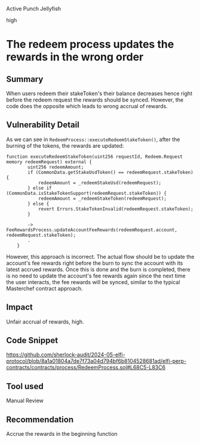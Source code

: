 Active Punch Jellyfish

high

# The redeem process updates the rewards in the wrong order

## Summary
When users redeem their stakeToken's their balance decreases hence right before the redeem request the rewards should be synced. However, the code does the opposite which leads to wrong accrual of rewards.
## Vulnerability Detail
As we can see in `RedeemProcess::executeRedeemStakeToken()`, after the burning of the tokens, the rewards are updated:
```solidity
function executeRedeemStakeToken(uint256 requestId, Redeem.Request memory redeemRequest) external {
        uint256 redeemAmount;
        if (CommonData.getStakeUsdToken() == redeemRequest.stakeToken) {
            redeemAmount = _redeemStakeUsd(redeemRequest);
        } else if (CommonData.isStakeTokenSupport(redeemRequest.stakeToken)) {
            redeemAmount = _redeemStakeToken(redeemRequest);
        } else {
            revert Errors.StakeTokenInvalid(redeemRequest.stakeToken);
        }

        -> FeeRewardsProcess.updateAccountFeeRewards(redeemRequest.account, redeemRequest.stakeToken);
        .
    }
```

However, this approach is incorrect. The actual flow should be to update the account's fee rewards right before the burn to sync the account with its latest accrued rewards. Once this is done and the burn is completed, there is no need to update the account's fee rewards again since the next time the user interacts, the fee rewards will be synced, similar to the typical Masterchef contract approach.
## Impact
Unfair accrual of rewards, high.
## Code Snippet
https://github.com/sherlock-audit/2024-05-elfi-protocol/blob/8a1a01804a7de7f73a04d794bf6b8104528681ad/elfi-perp-contracts/contracts/process/RedeemProcess.sol#L68C5-L83C6
## Tool used

Manual Review

## Recommendation
Accrue the rewards in the beginning function 